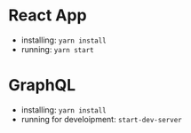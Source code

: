 # React App
- installing: `yarn install`
- running: `yarn start`

# GraphQL
- installing: `yarn install`
- running for develoipment: `start-dev-server`
